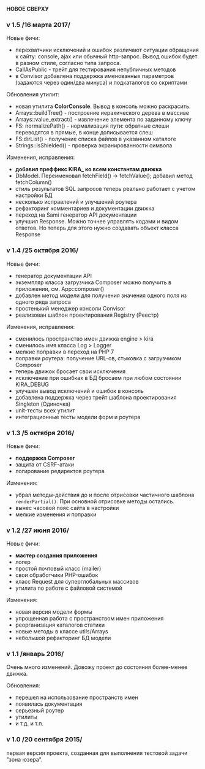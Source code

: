**НОВОЕ СВЕРХУ**

###  v 1.5 /16 марта 2017/

Новые фичи:

- перехватчики исключений и ошибок различают ситуации обращения к сайту: console, ajax или обычный http-запрос. Вывод ошибок будет в разном стиле, согласно типа запроса.
- CallAsPublic - трейт для тестирования непубличных методов
- в Convisor добавлена поддержка именованных параметров (задаются через один/два минуса) и подкаталогов со скриптами

Обновления утилит:

- новая утилита **ColorConsole**. Вывод в консоль можно раскрасить.
- Arrays::buildTree() - построение иерахического дерева в массиве
- Arrays::value_extract() - извлечение элемента по заданному ключу
- FS: normalizePath() - нормализация пути: обратные слеши переводятся в прямые, в конце дописывается слеш
- FS:dirList() - получение списка файлов в указанном каталоге
- Strings::isShielded() - проверка экранированности символа

Изменения, исправления:

- **добавил преффикс KIRA_ ко всем константам движка**
- DbModel. Переименовал fetchField() -> fetchValue(); добавил метод fetchColumn()
- стиль результатов SQL запросов теперь реально работает с учетом настройки БД
- несколько исправлений и улучшений роутера
- рефакторинг комментариев и документации движка
- переход на Sami генератор API документации
- улучшил Response. Можно точнее управлять кодами и видом ответов. Но теперь для этого нужно создавать объект класса Response

###  v 1.4 /25 октября 2016/

Новые фичи:

- генератор документации API
- экземпляр класса загрузчика Composer можно получить в приложении, см. App::composer()
- добавлен метод модели для получения значения одного поля из одного ряда запроса
- простенький менеджер консоли Convisor
- реализован шаблон проектирования Registry (Реестр)

Изменения, исправления:

- сменилось пространство имен движка engine > kira
- сменилось имя класса Log > Logger
- мелкие поправки в переход на PHP 7
- поправки роутера: получение URL-ов, стыковка с загрузчиком Composer
- теперь движок бросает свои исключения
- исключение при ошибках в БД бросаем при любом состоянии KIRA_DEBUG
- улучшен вывод исключений и ошибок в консоль
- добавлена поддержка через трейт шаблона проектирования Singleton (Одиночка)
- unit-тесты всех утилит
- интеграционные тесты модели форм и роутера

###  v 1.3 /5 октября 2016/

Новые фичи:

- **поддержка Composer**
- защита от CSRF-атаки
- логирование редиректов роутера

Изменения:

- убрал методы-действия до и после отрисовки частичного шаблона `renderPartial()`. При основной отрисовке методы остались.
- вынес часовой пояс сайта в настройки
- мелкие изменения и поправки

###  v 1.2 /27 июня 2016/

Новые фичи:

- **мастер создания приложения**
- логер
- простой почтовый класс (mailer)
- свои обработчики PHP-ошибок
- класс Request для суперглобальных массивов
- утилита по работе с файловой системой

Изменения:

- новая версия модели формы
- упрощенная работа с пространством имен приложения
- реорганизация каталогов статики
- новые методы в классе utils/Arrays
- небольшой рефакторинг БД модели

###  v 1.1 /январь 2016/

Очень много изменений. Довожу проект до состояния более-менее движка.

Обновления:

- перешел на использование пространств имен
- появилась документация
- серьезный роутер
- утилиты
- и т.д. и т.п.


### v 1.0 /20 сентября 2015/

первая версия проекта, созданная для выполнения тестовой задачи "зона юзера".
